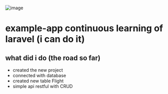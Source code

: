 ![image](https://github.com/user-attachments/assets/df599d30-9109-4612-8357-59c9cfdb1cc1)

# example-app continuous learning of laravel (i can do it)
## what did i do (the road so far)
* created the new project
* connected with database
* created new table Flight
* simple api restful with CRUD
